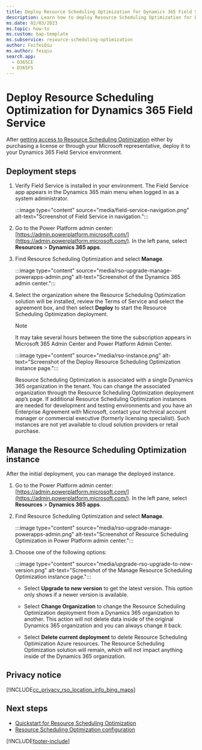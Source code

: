 ```yaml
---
title: Deploy Resource Scheduling Optimization for Dynamics 365 Field Service
description: Learn how to deploy Resource Scheduling Optimization for Dynamics 365 Field Service
ms.date: 02/03/2023
ms.topic: how-to
ms.custom: bap-template
ms.subservice: resource-scheduling-optimization
author: FeifeiQiu
ms.author: feiqiu
search.app: 
  - D365CE
  - D365FS
---
```


# Deploy Resource Scheduling Optimization for Dynamics 365 Field Service

After [getting access to Resource Scheduling Optimization](rso-get-install.md) either by purchasing a license or through your Microsoft representative, deploy it to your Dynamics 365 Field Service environment.

## Deployment steps

1. Verify Field Service is installed in your environment. The Field Service app appears in the Dynamics 365 main menu when logged in as a system administrator.

   :::image type="content" source="media/field-service-navigation.png" alt-text="Screenshot of Field Service in navigation.":::

1. Go to the Power Platform admin center: [https://admin.powerplatform.microsoft.com/](https://admin.powerplatform.microsoft.com/). In the left pane, select **Resources** > **Dynamics 365 apps**.

1. Find Resource Scheduling Optimization and select **Manage**.

   :::image type="content" source="media/rso-upgrade-manage-powerapps-admin.png" alt-text="Screenshot of the Dynamics 365 admin center.":::

1. Select the organization where the Resource Scheduling Optimization solution will be installed, review the Terms of Service and select the agreement box, and then select **Deploy** to start the Resource Scheduling Optimization deployment.

   > [!NOTE]
   > It may take several hours between the time the subscription appears in Microsoft 365 Admin Center and Power Platform Admin Center.

   :::image type="content" source="media/rso-instance.png" alt-text="Screenshot of the Deploy Resource Scheduling Optimization instance page.":::
  
   Resource Scheduling Optimization is associated with a single Dynamics 365 organization in the tenant. You can change the associated organization through the Resource Scheduling Optimization deployment app’s page. If additional Resource Scheduling Optimization instances are needed for development and testing environments and you have an Enterprise Agreement with Microsoft, contact your technical account manager or commercial executive (formerly licensing specialist). Such instances are not yet available to cloud solution providers or retail purchase.

## Manage the Resource Scheduling Optimization instance

After the initial deployment, you can manage the deployed instance.

1. Go to the Power Platform admin center: [https://admin.powerplatform.microsoft.com/](https://admin.powerplatform.microsoft.com/). In the left pane, select **Resources** > **Dynamics 365 apps**.

1. Find Resource Scheduling Optimization and select **Manage**.

   :::image type="content" source="media/rso-upgrade-manage-powerapps-admin.png" alt-text="Screenshot of Resource Scheduling Optimization in Power Platform admin center.":::

1. Choose one of the following options:

   :::image type="content" source="media/upgrade-rso-upgrade-to-new-version.png" alt-text="Screenshot of the Manage Resource Scheduling Optimization instance page.":::

   - Select **Upgrade to new version** to get the latest version. This option only shows if a newer version is available.

   - Select **Change Organization** to change the Resource Scheduling Optimization deployment from a Dynamics 365 organization to another. This action will not delete data inside of the original Dynamics 365 organization and you can always change it back.

   - Select **Delete current deployment** to delete Resource Scheduling Optimization Azure resources. The Resource Scheduling Optimization solution will remain, which will not impact anything inside of the Dynamics 365 organization.

## Privacy notice

[!INCLUDE[cc_privacy_rso_location_info_bing_maps](../includes/cc-privacy-rso-location-info-bing-maps.md)]

## Next steps

- [Quickstart for Resource Scheduling Optimization](rso-quickstart.md)
- [Resource Scheduling Optimization configuration](rso-configuration.md)

[!INCLUDE[footer-include](../includes/footer-banner.md)]
